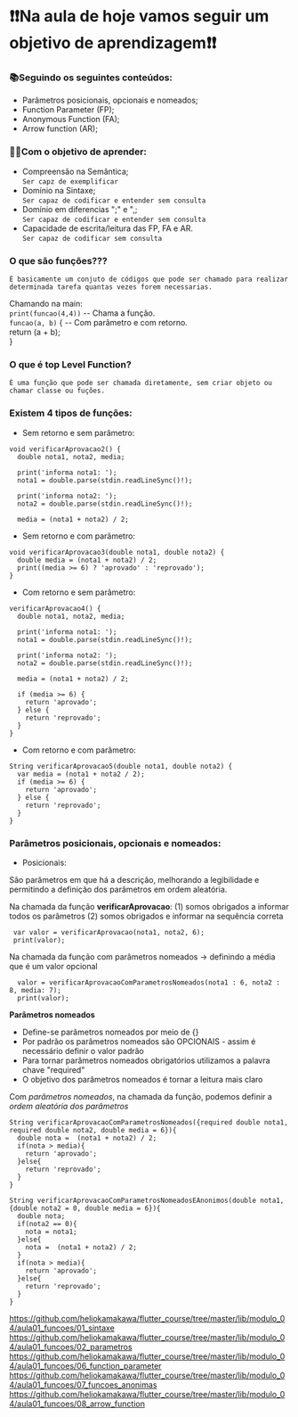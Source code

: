 # ❗❗Na aula de hoje vamos seguir um objetivo de aprendizagem❗❗

### 📚Seguindo os seguintes conteúdos:
* Parâmetros posicionais, opcionais e nomeados;
* Function Parameter (FP);
* Anonymous Function (FA);
* Arrow function (AR);


### 🗿🍷Com o objetivo de aprender:
* Compreensão na Semântica;  
`Ser capz de exemplificar`  
* Domínio na Sintaxe;  
`Ser capaz de codificar e entender sem consulta`
* Domínio em diferencias ";" e ",;  
`Ser capaz de codificar e entender sem consulta`
* Capacidade de escrita/leitura das FP, FA e AR.  
`Ser capaz de codificar sem consulta`  

### O que são funções???
```
É basicamente um conjuto de códigos que pode ser chamado para realizar determinada tarefa quantas vezes forem necessarias. 
```
Chamando na main:  
`print(funcao(4,4))`  -- Chama a função.  
`funcao(a, b)` {  -- Com parâmetro e com retorno.  
return (a + b);  
}
### O que é top Level Function?
```
É uma função que pode ser chamada diretamente, sem criar objeto ou chamar classe ou fuções.
```
### Existem 4 tipos de funções:
* Sem retorno e sem parâmetro:
```
void verificarAprovacao2() {
  double nota1, nota2, media;

  print('informa nota1: ');
  nota1 = double.parse(stdin.readLineSync()!);

  print('informa nota2: ');
  nota2 = double.parse(stdin.readLineSync()!);

  media = (nota1 + nota2) / 2;
```
* Sem retorno e com parâmetro:
```
void verificarAprovacao3(double nota1, double nota2) {
  double media = (nota1 + nota2) / 2;
  print((media >= 6) ? 'aprovado' : 'reprovado');
}
```
* Com retorno e sem parâmetro:
```
verificarAprovacao4() {
  double nota1, nota2, media;

  print('informa nota1: ');
  nota1 = double.parse(stdin.readLineSync()!);

  print('informa nota2: ');
  nota2 = double.parse(stdin.readLineSync()!);

  media = (nota1 + nota2) / 2;

  if (media >= 6) {
    return 'aprovado';
  } else {
    return 'reprovado';
  }
}

```
* Com retorno e com parâmetro:
```
String verificarAprovacao5(double nota1, double nota2) {
  var media = (nota1 + nota2 / 2);
  if (media >= 6) {
    return 'aprovado';
  } else {
    return 'reprovado';
  }
}
```

### Parâmetros posicionais, opcionais e nomeados:
* Posicionais:

São parâmetros em que há a descrição, melhorando a legibilidade e permitindo a definição dos parâmetros em ordem aleatória.

  Na chamada da função __verificarAprovacao__:
  (1) somos obrigados a informar todos os parâmetros
  (2) somos obrigados e informar na sequência correta
 ```
  var valor = verificarAprovacao(nota1, nota2, 6);  
  print(valor);   
```
Na chamada da função com parâmetros nomeados
  → definindo a média que é um valor opcional
```
  valor = verificarAprovacaoComParametrosNomeados(nota1 : 6, nota2 : 8, media: 7);   
  print(valor); 
```
__Parâmetros nomeados__
* Define-se parâmetros nomeados por meio de {}
* Por padrão os parâmetros nomeados são OPCIONAIS - assim é necessário definir o valor padrão
* Para tornar parâmetros nomeados obrigatórios utilizamos a palavra chave "required"
* O objetivo dos parâmetros nomeados é tornar a leitura mais claro 

Com _parâmetros nomeados_, na chamada da função, podemos definir a _ordem aleatória dos parâmetros_
```
String verificarAprovacaoComParametrosNomeados({required double nota1, required double nota2, double media = 6}){
  double nota =  (nota1 + nota2) / 2;
  if(nota > media){
    return 'aprovado';
  }else{
    return 'reprovado';
  }
}
```
```
String verificarAprovacaoComParametrosNomeadosEAnonimos(double nota1, {double nota2 = 0, double media = 6}){
  double nota;
  if(nota2 == 0){
    nota = nota1;
  }else{
    nota =  (nota1 + nota2) / 2;
  }
  if(nota > media){
    return 'aprovado';
  }else{
    return 'reprovado';
  }
}
```






https://github.com/heliokamakawa/flutter_course/tree/master/lib/modulo_04/aula01_funcoes/01_sintaxe
https://github.com/heliokamakawa/flutter_course/tree/master/lib/modulo_04/aula01_funcoes/02_parametros
https://github.com/heliokamakawa/flutter_course/tree/master/lib/modulo_04/aula01_funcoes/06_function_parameter
https://github.com/heliokamakawa/flutter_course/tree/master/lib/modulo_04/aula01_funcoes/07_funcoes_anonimas
https://github.com/heliokamakawa/flutter_course/tree/master/lib/modulo_04/aula01_funcoes/08_arrow_function
